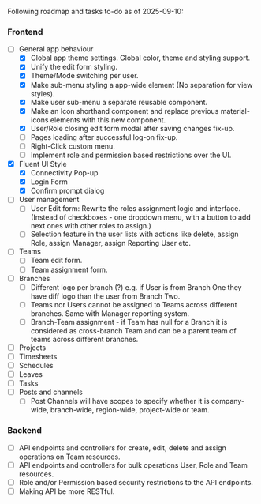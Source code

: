 Following roadmap and tasks to-do as of 2025-09-10:
### Frontend
- [ ] General app behaviour
  - [X] Global app theme settings. Global color, theme and styling support. 
  - [X] Unify the edit form styling.
  - [x] Theme/Mode switching per user.
  - [X] Make sub-menu styling a app-wide element (No separation for view styles).
  - [X] Make user sub-menu a separate reusable component.
  - [X] Make an Icon shorthand component and replace previous material-icons elements with this new component.
  - [X] User/Role closing edit form modal after saving changes fix-up.
  - [ ] Pages loading after successful log-on fix-up.
  - [ ] Right-Click custom menu.
  - [ ] Implement role and permission based restrictions over the UI.
- [X] Fluent UI Style
  - [X] Connectivity Pop-up
  - [X] Login Form
  - [X] Confirm prompt dialog
- [ ] User management
  - [ ] User Edit form: Rewrite the roles assignment logic and interface. (Instead of checkboxes - one dropdown menu, with a button to add next ones with other roles to assign.)
  - [ ] Selection feature in the user lists with actions like delete, assign Role, assign Manager, assign Reporting User etc.
- [ ] Teams
  - [ ] Team edit form.
  - [ ] Team assignment form.
- [ ] Branches
  - [ ] Different logo per branch (?) e.g. if User is from Branch One they have diff logo than the user from Branch Two.
  - [ ] Teams nor Users cannot be assigned to Teams across different branches. Same with Manager reporting system.
  - [ ] Branch-Team assignment - if Team has null for a Branch it is considered as cross-branch Team and can be a parent team of teams across different branches.
- [ ] Projects
- [ ] Timesheets
- [ ] Schedules
- [ ] Leaves
- [ ] Tasks
- [ ] Posts and channels
  - [ ] Post Channels will have scopes to specify whether it is company-wide, branch-wide, region-wide, project-wide or team.
### Backend
- [ ] API endpoints and controllers for create, edit, delete and assign operations on Team resources.
- [ ] API endpoints and controllers for bulk operations User, Role and Team resources.
- [ ] Role and/or Permission based security restrictions to the API endpoints.
- [ ] Making API be more RESTful.